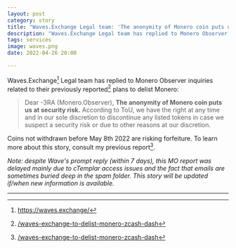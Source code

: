 ```yaml
---
layout: post
category: story
title: "Waves.Exchange Legal team: 'The anonymity of Monero coin puts us at security risk'"
description: "Waves.Exchange Legal team has replied to Monero Observer inquiries related to their previously reported plans to delist Monero."
tags: services
image: waves.png
date: 2022-04-26 20:00

---
```


Waves.Exchange[^1] Legal team has replied to Monero Observer inquiries related to their previously reported[^2] plans to delist Monero:

> Dear -3RA (Monero.Observer), **The anonymity of Monero coin puts us at security risk.** According to ToU, we have the right at any time and in our sole discretion to discontinue any listed tokens in case we suspect a security risk or due to other reasons at our discretion.

Coins not withdrawn before May 8th 2022 are risking forfeiture. To learn more about this story, consult my previous report[^2]. 

*Note: despite Wave's prompt reply (within 7 days), this MO report was delayed mainly due to cTemplar access issues and the fact that emails are sometimes buried deep in the spam folder. This story will be updated if/when new information is available.*

---

[^1]: https://waves.exchange/
[^2]: [/waves-exchange-to-delist-monero-zcash-dash](/waves-exchange-to-delist-monero-zcash-dash)

